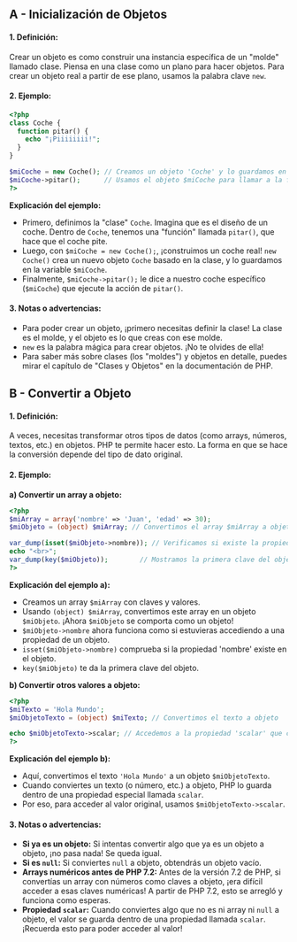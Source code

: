 ## A - Inicialización de Objetos

#### 1. **Definición:**

Crear un objeto es como construir una instancia específica de un "molde" llamado clase. Piensa en una clase como un plano para hacer objetos. Para crear un objeto real a partir de ese plano, usamos la palabra clave `new`.

#### 2. **Ejemplo:**

```php
<?php
class Coche {
  function pitar() {
    echo "¡Piiiiiiii!";
  }
}

$miCoche = new Coche(); // Creamos un objeto 'Coche' y lo guardamos en $miCoche
$miCoche->pitar();      // Usamos el objeto $miCoche para llamar a la función 'pitar'
?>
```

**Explicación del ejemplo:**

- Primero, definimos la "clase" `Coche`. Imagina que es el diseño de un coche. Dentro de `Coche`, tenemos una "función" llamada `pitar()`, que hace que el coche pite.
- Luego, con `$miCoche = new Coche();`, ¡construimos un coche real! `new Coche()` crea un nuevo objeto `Coche` basado en la clase, y lo guardamos en la variable `$miCoche`.
- Finalmente, `$miCoche->pitar();` le dice a nuestro coche específico (`$miCoche`) que ejecute la acción de `pitar()`.

#### 3. **Notas o advertencias:**

- Para poder crear un objeto, ¡primero necesitas definir la clase! La clase es el molde, y el objeto es lo que creas con ese molde.
- `new` es la palabra mágica para crear objetos. ¡No te olvides de ella!
- Para saber más sobre clases (los "moldes") y objetos en detalle, puedes mirar el capítulo de "Clases y Objetos" en la documentación de PHP.

## B - Convertir a Objeto

#### 1. **Definición:**

A veces, necesitas transformar otros tipos de datos (como arrays, números, textos, etc.) en objetos. PHP te permite hacer esto. La forma en que se hace la conversión depende del tipo de dato original.

#### 2. **Ejemplo:**

**a) Convertir un array a objeto:**

```php
<?php
$miArray = array('nombre' => 'Juan', 'edad' => 30);
$miObjeto = (object) $miArray; // Convertimos el array $miArray a objeto

var_dump(isset($miObjeto->nombre)); // Verificamos si existe la propiedad 'nombre'
echo "<br>";
var_dump(key($miObjeto));        // Mostramos la primera clave del objeto
?>
```

**Explicación del ejemplo a):**

- Creamos un array `$miArray` con claves y valores.
- Usando `(object) $miArray`, convertimos este array en un objeto `$miObjeto`. ¡Ahora `$miObjeto` se comporta como un objeto!
- `$miObjeto->nombre` ahora funciona como si estuvieras accediendo a una propiedad de un objeto.
- `isset($miObjeto->nombre)` comprueba si la propiedad 'nombre' existe en el objeto.
- `key($miObjeto)` te da la primera clave del objeto.

**b) Convertir otros valores a objeto:**

```php
<?php
$miTexto = 'Hola Mundo';
$miObjetoTexto = (object) $miTexto; // Convertimos el texto a objeto

echo $miObjetoTexto->scalar; // Accedemos a la propiedad 'scalar' que contiene el texto
?>
```

**Explicación del ejemplo b):**

- Aquí, convertimos el texto `'Hola Mundo'` a un objeto `$miObjetoTexto`.
- Cuando conviertes un texto (o número, etc.) a objeto, PHP lo guarda dentro de una propiedad especial llamada `scalar`.
- Por eso, para acceder al valor original, usamos `$miObjetoTexto->scalar`.

#### 3. **Notas o advertencias:**

- **Si ya es un objeto:** Si intentas convertir algo que ya es un objeto a objeto, ¡no pasa nada! Se queda igual.
- **Si es `null`:** Si conviertes `null` a objeto, obtendrás un objeto vacío.
- **Arrays numéricos antes de PHP 7.2:** Antes de la versión 7.2 de PHP, si convertías un array con números como claves a objeto, ¡era difícil acceder a esas claves numéricas! A partir de PHP 7.2, esto se arregló y funciona como esperas.
- **Propiedad `scalar`:** Cuando conviertes algo que no es ni array ni `null` a objeto, el valor se guarda dentro de una propiedad llamada `scalar`. ¡Recuerda esto para poder acceder al valor!
